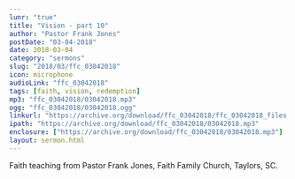 ```yaml
---
lunr: "true"
title: "Vision - part 10"
author: "Pastor Frank Jones"
postDate: "03-04-2018"
date: 2018-03-04
category: "sermons"
slug: "2018/03/ffc_03042018"
icon: microphone
audioLink: "ffc_03042018"
tags: [faith, vision, redemption]
mp3: "ffc_03042018/03042018.mp3"
ogg: "ffc_03042018/03042018.ogg"
linkurl: "https://archive.org/download/ffc_03042018/ffc_03042018_files.xml"
ipath: "https://archive.org/download/ffc_03042018/03042018.mp3"
enclosure: ["https://archive.org/download/ffc_03042018/03042018.mp3"]
layout: sermon.html
---
```


Faith teaching from Pastor Frank Jones, Faith Family Church, Taylors, SC.

